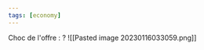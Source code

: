 ```yaml
---
tags: [economy] 
---
```


Choc de l'offre :
?
![[Pasted image 20230116033059.png]]
<!--SR:!2023-03-01,4,270-->